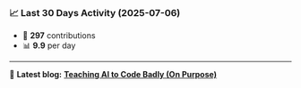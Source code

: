<!--START_STATS-->
### 📈 Last 30 Days Activity (2025-07-06)  
- 🧮 **297** contributions  
- 📊 **9.9** per day
---
📝 **Latest blog:** [**Teaching AI to Code Badly (On Purpose)**](https://andriak.com/blog/badly-trained-ai)
<!--END_STATS-->
